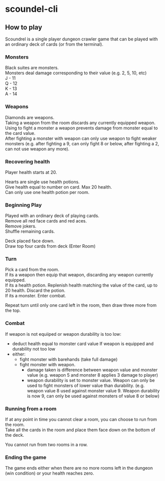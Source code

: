 # scoundel-cli

## How to play

Scoundrel is a single player dungeon crawler game that can be played with an ordinary deck of cards (or from the terminal).


### Monsters
Black suites are monsters.  
Monsters deal damage corresponding to their value (e.g. 2, 5, 10, etc)  
J - 11  
Q - 12  
K - 13  
A - 14  

### Weapons

Diamonds are weapons.  
Taking a weapon from the room discards any currently equipped weapon.  
Using to fight a monster a weapon prevents damage from monster equal to the card value.  
After fighting a monster with weapon can only use weapon to fight weaker monsters (e.g. after fighting a 9, can only fight 8 or below, after fighting a 2, can not use weapon any more).  

### Recovering health

Player health starts at 20. 

Hearts are single use health potions.  
Give health equal to number on card. Max 20 health.  
Can only use one health potion per room.  

### Beginning Play

Played with an ordinary deck of playing cards.  
Remove all red face cards and red aces.  
Remove jokers.  
Shuffle remaining cards.  

Deck placed face down.  
Draw top four cards from deck (Enter Room)  

### Turn

Pick a card from the room.  
If its a weapon then equip that weapon, discarding any weapon currently equipped.  
If its a health potion. Replenish health matching the value of the card, up to 20 health. Discard the potion.  
If its a monster. Enter combat.  

Repeat turn until only one card left in the room, then draw three more from the top.  

### Combat

If weapon is not equiiped or weapon durability is too low:
  * deduct health equal to monster card value
If weapon is equipped and durability not too low
  * either:
    * fight monster with barehands (take full damage)
    * fight monster with weapon. 
      * damage taken is difference between weapon value and monster value (e.g. weapon 5 and monster 8 applies 3 damage to player)
      * weapon durability is set to monster value. Weapon can only be used to fight monsters of lower value than durability. (e.g. weapon value 8 used against monster value 9. Weapon durability is now 9, can only be used against monsters of value 8 or below)

### Running from a room

If at any point in time you cannot clear a room, you can choose to run from the room.  
Take all the cards in the room and place them face down on the bottom of the deck.  

You cannot run from two rooms in a row.

### Ending the game

The game ends either when there are no more rooms left in the dungeon (win condition) or your health reaches zero.
